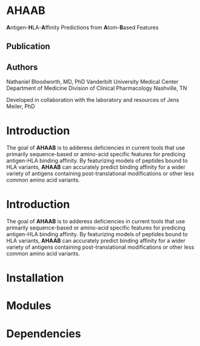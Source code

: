 # AHAAB
**A**ntigen-**H**LA-**A**ffinity Predictions from **A**tom-**B**ased Features

## Publication

## Authors
Nathaniel Bloodworth, MD, PhD
Vanderbilt University Medical Center
Department of Medicine
Division of Clinical Pharmacology
Nashville, TN

Developed in collaboration with the laboratory and resources of Jens Meiler, PhD

# Introduction
The goal of **AHAAB** is to adderess deficiencies in current tools that use primarily sequence-based or amino-acid specific features for predicing antigen-HLA binding affinity. By featurizing models of peptides bound to HLA variants, **AHAAB** can accurately predict binding affinity for a wider variety of antigens containing post-translational modifications or other less common amino acid variants.

# Introduction
The goal of **AHAAB** is to adderess deficiencies in current tools that use primarily sequence-based or amino-acid specific features for predicing antigen-HLA binding affinity. By featurizing models of peptides bound to HLA variants, **AHAAB** can accurately predict binding affinity for a wider variety of antigens containing post-translational modifications or other less common amino acid variants. 

# Installation

# Modules

# Dependencies

